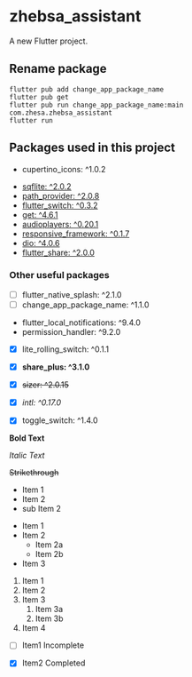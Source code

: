 # zhebsa_assistant

A new Flutter project.

## Rename package
```
flutter pub add change_app_package_name
flutter pub get
flutter pub run change_app_package_name:main com.zhesa.zhebsa_assistant
flutter run
```

## Packages used in this project
* cupertino_icons: ^1.0.2
- [sqflite: ^2.0.2]()
- [path_provider: ^2.0.8]()  
- [flutter_switch: ^0.3.2]()
- [get: ^4.6.1]()  
- [audioplayers: ^0.20.1]()  
- [responsive_framework: ^0.1.7]()  
- [dio: ^4.0.6]()  
- [flutter_share: ^2.0.0]()


### Other useful packages
- [ ] flutter_native_splash: ^2.1.0
- [ ] change_app_package_name: ^1.1.0
- flutter_local_notifications: ^9.4.0
- permission_handler: ^9.2.0
- [x] lite_rolling_switch: ^0.1.1
- [x] **share_plus: ^3.1.0**
- [x] ~~sizer: ^2.0.15~~
- [x] *intl: ^0.17.0*
- [x] toggle_switch: ^1.4.0


**Bold Text**

*Italic Text*

~~Strikethrough~~

- Item 1
- Item 2
 - sub Item 2

* Item 1
* Item 2
  * Item 2a
  * Item 2b
* Item 3
 
1. Item 1
1. Item 2
1. Item 3
   1. Item 3a
   1. Item 3b
1. Item 4


- [ ] Item1 Incomplete
- [x] Item2 Completed

